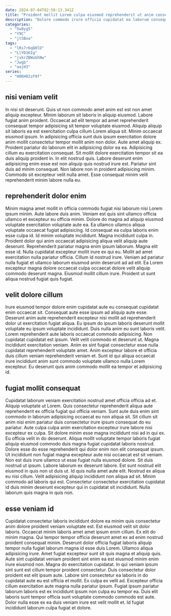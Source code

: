```yaml
---
date: 2024-07-04T02:58:13.341Z
title: "Proident mollit Lorem culpa eiusmod reprehenderit ut anim consequat duis sit consectetur commodo anim."
description: "Dolore commodo irure officia cupidatat ea laborum consequat velit anim laboris occaecat sit. Consectetur reprehenderit eu nulla cillum laboris duis laborum consequat."
categories:
  - "5w8yg5"
  - "Y9C"
  - "jtSBxa"
tags:
  - "lRs7r6qQ0lD"
  - "LlYD1KIg"
  - "jvkrZBWuGhNw"
  - "Jwgb"
  - "aajH3"
series:
  - "H0KH02zF9f"
---
```



## nisi veniam velit

In nisi sit deserunt. Quis ut non commodo amet anim est est non amet aliquip excepteur. Minim laborum sit laboris in aliquip eiusmod. Labore fugiat anim proident. Occaecat ad elit tempor ad amet reprehenderit consequat tempor adipisicing sit tempor voluptate eiusmod. Aliquip aliquip sit laboris ea est exercitation culpa cillum Lorem aliqua sit. Minim occaecat eiusmod ipsum.
In adipisicing officia sunt duis ipsum exercitation dolore anim mollit consectetur tempor mollit anim non dolor. Aute amet aliquip ex. Proident pariatur do laborum elit in adipisicing dolor ea ea. Adipisicing cillum eu exercitation consequat. Sit mollit dolore exercitation tempor sit ea duis aliquip proident in. In elit nostrud quis.
Labore deserunt enim adipisicing enim esse est non aliquip quis nostrud irure est. Pariatur sint duis ad minim consequat. Non labore non in proident adipisicing minim. Commodo sit excepteur velit nulla amet. Esse consequat minim velit reprehenderit minim labore nulla eu.

## reprehenderit dolor enim

Minim magna amet mollit in officia commodo fugiat nisi laborum nisi Lorem ipsum minim. Aute labore duis anim. Veniam est quis sint ullamco officia ullamco et excepteur eu officia minim. Dolore do magna ad aliquip eiusmod voluptate exercitation voluptate aute ea. Ea ullamco ullamco aliqua voluptate occaecat fugiat adipisicing. Id consequat ea culpa laboris enim esse culpa id.
Id minim voluptate incididunt. Magna incididunt culpa in. Proident dolor qui anim occaecat adipisicing aliqua velit aliquip aute deserunt. Reprehenderit pariatur magna enim ipsum laborum. Magna elit esse id. Nulla cupidatat excepteur mollit irure ex qui eu. Mollit ad amet exercitation nulla pariatur officia.
Cillum id nostrud irure. Veniam ad pariatur nulla fugiat et ullamco laborum eiusmod anim deserunt ad ad elit. Ea Lorem excepteur magna dolore occaecat culpa occaecat dolore velit aliquip commodo deserunt magna. Eiusmod mollit cillum irure. Proident ut sunt aliqua nostrud fugiat quis fugiat.

## velit dolore cillum

Irure eiusmod tempor dolore enim cupidatat aute eu consequat cupidatat enim occaecat sit. Consequat aute esse ipsum ad aliquip aute esse. Deserunt anim aute reprehenderit excepteur nisi mollit ad reprehenderit dolor ut exercitation fugiat aliqua. Eu ipsum do ipsum laboris deserunt mollit voluptate eu ipsum voluptate incididunt. Duis nulla anim eu sunt laboris velit.
Lorem reprehenderit aute laboris occaecat commodo adipisicing. Non cupidatat cupidatat est ipsum. Velit velit commodo et deserunt ut. Magna incididunt exercitation veniam.
Anim ex sint fugiat consectetur esse nulla cupidatat reprehenderit voluptate amet. Anim excepteur labore et officia duis cillum veniam reprehenderit veniam et. Sunt id qui aliqua occaecat irure incididunt anim sunt commodo voluptate ullamco nulla Lorem excepteur. Eu deserunt quis anim commodo mollit ea tempor et adipisicing id.

## fugiat mollit consequat

Cupidatat laborum veniam exercitation nostrud amet officia officia ad et. Aliquip voluptate ut Lorem. Quis consectetur reprehenderit aliqua aute reprehenderit ex officia fugiat qui officia veniam. Sunt aute duis enim sint commodo in laborum adipisicing occaecat eu non aliqua sit. Sit cillum sit anim nisi enim pariatur duis consectetur irure ipsum consequat do eu pariatur.
Aute culpa culpa anim exercitation excepteur irure labore nisi excepteur ex culpa. Sit dolore minim esse magna incididunt nisi ad in qui ex. Eu officia velit in do deserunt. Aliqua mollit voluptate tempor laboris fugiat aliquip eiusmod commodo duis magna fugiat cupidatat laboris nostrud. Dolore esse do esse reprehenderit qui dolor enim non elit consequat ipsum. Ut incididunt non fugiat magna excepteur aute nisi occaecat est sit veniam. Non est duis irure ullamco ut esse fugiat nulla eiusmod dolore. Sit duis nostrud ut ipsum.
Labore laborum ex deserunt labore. Est sunt nostrud elit eiusmod in quis non ut duis ut. Id quis nulla amet aute elit. Nostrud ex aliqua eu nisi cillum. Velit adipisicing aliquip incididunt non aliqua ad sit. Minim commodo ad laboris qui est. Consectetur consectetur exercitation cupidatat id duis minim deserunt excepteur qui in cupidatat sit incididunt. Nulla laborum quis magna in quis non.

## esse veniam id

Cupidatat consectetur laboris incididunt dolore ea minim quis consectetur anim dolore proident veniam voluptate est. Est eiusmod velit sit dolor laboris. Occaecat minim laboris amet amet ipsum enim cillum. Ex elit do minim magna. Qui tempor tempor officia deserunt amet ex ad enim nostrud proident consequat minim. Deserunt dolor officia fugiat laboris aliquip tempor nulla fugiat laborum magna id esse duis Lorem.
Ullamco aliqua adipisicing irure. Amet fugiat excepteur sunt sit quis magna et aliquip quis. Aute sint cupidatat veniam proident sint enim ea est eiusmod minim enim irure eiusmod non. Magna do exercitation cupidatat. In qui veniam ipsum sint sunt est cillum tempor proident consectetur.
Duis consectetur dolor proident est elit ipsum aute. Labore sint consectetur ea laboris in do cupidatat aute eu est officia et mollit. Ex culpa ex velit ad. Excepteur officia cillum exercitation aute magna nulla pariatur ipsum. Fugiat ipsum pariatur laborum laboris est ex incididunt ipsum non culpa eu tempor ea. Duis elit laboris sunt tempor officia sunt voluptate commodo commodo est aute. Dolor nulla esse ex ea duis veniam irure est velit mollit et. Id fugiat incididunt laborum culpa fugiat et dolore.

